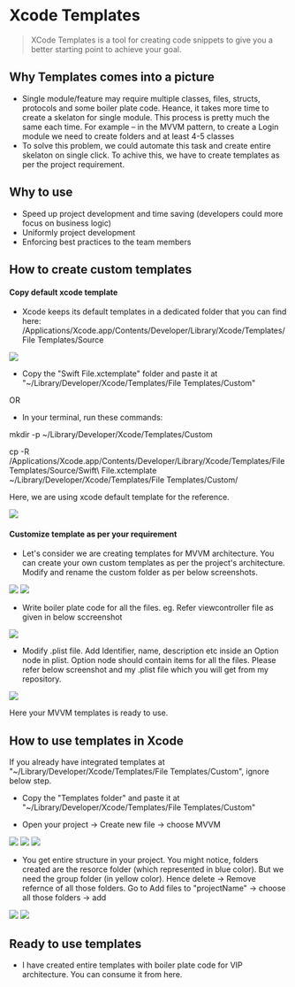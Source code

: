 # Xcode Templates
> XCode Templates is a tool for creating code snippets to give you a better starting point to achieve your goal. 


## Why Templates comes into a picture

- Single module/feature may require multiple classes, files, structs, protocols and some boiler plate code. Heance, it takes more time to create a skelaton for single module. This process is pretty much the same each time. For example – in the MVVM pattern, to create a Login module we need to create folders and at least 4-5 classes
- To solve this problem, we could automate this task and create entire skelaton on single click. To achive this, we have to create templates as per the project requirement.

## Why to use 

- Speed up project development and time saving (developers could more focus on business logic)
- Uniformly project development
- Enforcing best practices to the team members

## How to create custom templates

#### Copy default xcode template
- Xcode keeps its default templates in a dedicated folder that you can find here:
/Applications/Xcode.app/Contents/Developer/Library/Xcode/Templates/File Templates/Source

![](screen1.png)

- Copy the "Swift File.xctemplate" folder and paste it at "~/Library/Developer/Xcode/Templates/File Templates/Custom"

OR

 - In your terminal, run these commands:

mkdir -p ~/Library/Developer/Xcode/Templates/Custom

cp -R /Applications/Xcode.app/Contents/Developer/Library/Xcode/Templates/File Templates/Source/Swift\ File.xctemplate ~/Library/Developer/Xcode/Templates/File Templates/Custom/

Here, we are using xcode default template for the reference. 

![](screen2.png)

#### Customize template as per your requirement
- Let's consider we are creating templates for MVVM architecture. You can create your own custom templates as per the project's architecture.
Modify and rename the custom folder as per below screenshots.
 
 ![](screen3.png)
 ![](screen4.png)

- Write boiler plate code for all the files.
eg. Refer viewcontroller file as given in below sccreenshot

![](screen5.png)

- Modify .plist file. 
Add Identifier, name, description etc inside an Option node in plist. Option node should contain items for all the files.
Please refer below screenshot and my .plist file which you will get from my repository. 

![](screen6.png)

Here your MVVM templates is ready to use.

## How to use templates in Xcode

 If you already have integrated templates at "~/Library/Developer/Xcode/Templates/File Templates/Custom",  ignore below step.

- Copy the "Templates folder" and paste it at "~/Library/Developer/Xcode/Templates/File Templates/Custom"

- Open your project -> Create new file -> choose MVVM 

![](screen7.png)
![](screen8.png)
![](screen9.png)

- You get entire structure in your project. You might notice, folders created are the resorce folder (which represented in blue color). But we need the group folder (in yellow color). Hence delete -> Remove refernce of all those folders. Go to Add files to "projectName" -> choose all those folders -> add

![](screen10.png)
![](screen11.png)

## Ready to use templates

- I have created entire templates with boiler plate code for VIP architecture. You can consume it from here.


